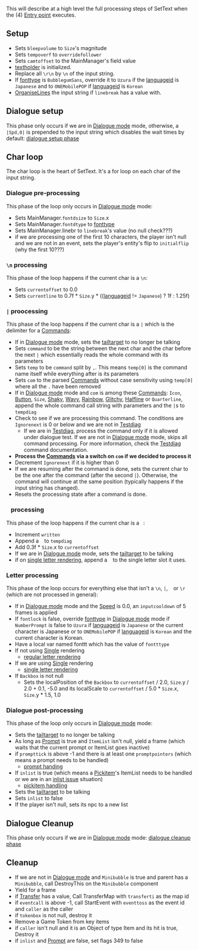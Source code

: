 This will describe at a high level the full processing steps of SetText when the (4) [Entry point](Entry%20point.md) executes.

## Setup

* Sets `bleepvolume` to `Size`'s magnitude
* Sets `tempoverf` to `overridefollower`
* Sets `camtoffset` to the MainManager's field value
* [textholder](Notable%20local%20variable/textholder.md) is initialized.
* Replace all `\r\n` by `\n` of the input string.
* If [fonttype](fonttype.md) is `BubblegumSans`, override it to `Uzura` if the [languageid](languageid.md) is `Japanese` and to `ONEMobilePOP` if [languageid](languageid.md) is `Korean`
* [OrganiseLines](Notable%20Methods/OrganiseLines.md) the input string if `linebreak` has a value with.

## Dialogue setup

This phase only occurs if we are in [Dialogue mode](Dialogue%20mode.md) mode, otherwise,  a `|Spd,0|` is prepended to the input string which disables the wait times by default: [dialogue setup phase](Life%20Cycle/dialogue%20setup%20phase.md)

## Char loop

The char loop is the heart of SetText. It's a for loop on each char of the input string.

### Dialogue pre-processing

This phase of the loop only occurs in [Dialogue mode](Dialogue%20mode.md) mode:

* Sets MainManager.`fontdsize` to `Size`.x
* Sets MainManager.`fontdtype` to [fonttype](fonttype.md)
* Sets MainManager.linebr to `linebreak`'s value (no null check???)
* if we are processing one of the first 10 characters, the player isn't null and we are not in an event, sets the player's entity's flip to `initialflip` (why the first 10???)

### `\n` processing

This phase of the loop happens if the current char is a `\n`:

* Sets `currentoffset` to 0.0
* Sets `currentline` to 0.7f * `Size`.y * (([languageid](languageid.md) != `Japanese`) ? 1f : 1.25f)

### `|` proocessing

This phase of the loop happens if the current char is a `|` which is the delimiter for a [Commands](Commands/Commands.md):

* If in [Dialogue mode](Dialogue%20mode.md) mode, sets the [tailtarget](Notable%20local%20variable/tailtarget.md) to no longer be talking
* Sets `command` to be the string between the next char and the char before the next `|` which essentially reads the whole command with its parameters
* Sets `temp` to be `command` split by `,`. This means `temp[0]` is the command name itself while everything after is its parameters
* Sets `com` to the parsed [Commands](Commands/Commands.md) without case sensitivity using `temp[0]` where all the `.` have been removed
* If in [Dialogue mode](Dialogue%20mode.md) mode and `com` is among these [Commands](Commands/Commands.md): `Icon`, [Button](Commands/Individual%20commands/Button.md), `Size`, [Shaky](Commands/Individual%20commands/Shaky.md), [Wavy](Commands/Individual%20commands/Wavy.md), [Rainbow](Commands/Individual%20commands/Rainbow.md), [Glitchy](Commands/Individual%20commands/Glitchy.md), [Halfline](Commands/Individual%20commands/Halfline.md) or `Quarterline`, append the whole command call string with parameters and the `|`s to `tempdiag`
* Check to see if we are processing this command. The conditions are `Ignorenext` is 0 or below and we are not in [Testdiag](Commands/Individual%20commands/Testdiag.md)
  * If we are in [Testdiag](Commands/Individual%20commands/Testdiag.md), process the command only if it is allowed under dialogue test. If we are not in [Dialogue mode](Dialogue%20mode.md) mode, skips all command processing. For more information, check the [Testdiag](Commands/Individual%20commands/Testdiag.md) command documentation.
* **Process the [Commands](Commands/Commands.md) via a switch on `com` if we decided to process it**
* Decrement `Ignorenext` if it is higher than 0
* If we are resuming after the command is done, sets the current char to be the one after the command (after the second `|`). Otherwise, the command will continue at the same position (typically happens if the input string has changed).
* Resets the processing state after a command is done.

### ` ` processing

This phase of the loop happens if the current char is a ` `:

* Increment `written`
* Append a ` ` to `tempdiag`
* Add 0.3f * `Size`.x to `currentoffset`
* If we are in [Dialogue mode](Dialogue%20mode.md) mode, sets the [tailtarget](Notable%20local%20variable/tailtarget.md) to be talking
* if on [single letter rendering](Life%20Cycle/letter%20rendering/single%20letter%20rendering.md), append a ` ` to the single letter slot it uses.

### Letter processing

This phase of the loop occurs for everything else that isn't a `\n`, `|`, ` ` or `\r` (which are not processed in general):

* If in [Dialogue mode](Dialogue%20mode.md) mode and the [Speed](Commands/Individual%20commands/Speed.md) is 0.0, an `inputcooldown` of 5 frames is applied
* If `fontlock` is false, override [fonttype](fonttype.md) in [Dialogue mode](Dialogue%20mode.md) mode if `NumberPrompt` is false to `Uzura` if [languageid](languageid.md) is `Japanese` or the current character is Japanese or to `ONEMobilePOP` if [languageid](languageid.md) is `Korean` and the current character is Korean.
* Have a local var named fonttt which has the value of `fontttype`
* If not using [Single](Commands/Individual%20commands/Single.md) rendering
  * [regular letter rendering](Life%20Cycle/letter%20rendering/regular%20letter%20rendering.md)
* If we are using [Single](Commands/Individual%20commands/Single.md) rendering
  * [single letter rendering](Life%20Cycle/letter%20rendering/single%20letter%20rendering.md)
* If `Backbox` is not null
  * Sets the localPosition of the `Backbox` to `currentoffset` / 2.0, `Size`.y / 2.0 + 0.1, -5.0 and its localScale to `currentoffset` / 5.0 * `Size`.x, `Size`.y * 1.5, 1.0

### Dialogue post-processing

This phase of the loop only occurs in [Dialogue mode](Dialogue%20mode.md) mode:

* Sets the [tailtarget](Notable%20local%20variable/tailtarget.md) to no longer be talking
* As long as [Prompt](Commands/Individual%20commands/Prompt.md) is true and `ItemList` isn't null, yield a frame (which waits that the current prompt or ItemList goes inactive)
* if `prompttick` is above -1 and there is at least one `promptpointers` (which means a prompt needs to be handled)
  * [prompt handing](Life%20Cycle/special%20command%20handling/prompt%20handing.md)
* If `inlist` is true (which means a [Pickitem](Commands/Individual%20commands/Pickitem.md)'s ItemList needs to be handled or we are in an [inlist issue](../ItemList/inlist%20issue.md) situation)
  * [pickitem handling](Life%20Cycle/special%20command%20handling/pickitem%20handling.md)
* Sets the [tailtarget](Notable%20local%20variable/tailtarget.md) to be talking
* Sets `inlist` to false
* If the player isn't null, sets its npc to a new list

## Dialogue Cleanup

This phase only occurs if we are in [Dialogue mode](Dialogue%20mode.md) mode:
[dialogue cleanup phase](Life%20Cycle/dialogue%20cleanup%20phase.md)

## Cleanup

* If we are not in [Dialogue mode](Dialogue%20mode.md) and `Minibubble` is true and parent has a `Minibubble`, call DestroyThis on the `Minibubble` component
* Yield for a frame
* if [Transfer](Commands/Individual%20commands/Transfer.md) has a value, Call TransferMap with `transferti` as the map id
* if `eventcall` is above -1, call StartEvent with `eventtoss` as the event id and `caller` as the caller
* if `tokenbox` is not null, destroy it
* Remove a Game Token from key items
* if `caller` isn't null and it is an Object of type Item and its hit is true, Destroy it
* if `inlist` and [Prompt](Commands/Individual%20commands/Prompt.md) are false, set flags 349 to false
